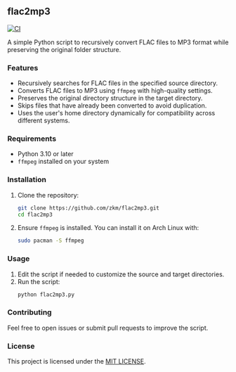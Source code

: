 ## flac2mp3

[![CI](https://github.com/zkm/flac2mp3/actions/workflows/ci.yml/badge.svg)](https://github.com/zkm/flac2mp3/actions/workflows/ci.yml)

A simple Python script to recursively convert FLAC files to MP3 format while preserving the original folder structure.

### Features
- Recursively searches for FLAC files in the specified source directory.
- Converts FLAC files to MP3 using `ffmpeg` with high-quality settings.
- Preserves the original directory structure in the target directory.
- Skips files that have already been converted to avoid duplication.
- Uses the user's home directory dynamically for compatibility across different systems.

### Requirements
- Python 3.10 or later
- `ffmpeg` installed on your system

### Installation
1. Clone the repository:
   ```sh
   git clone https://github.com/zkm/flac2mp3.git
   cd flac2mp3
   ```

2. Ensure `ffmpeg` is installed. You can install it on Arch Linux with:
   ```sh
   sudo pacman -S ffmpeg
   ```

### Usage
1. Edit the script if needed to customize the source and target directories.
2. Run the script:
   ```sh
   python flac2mp3.py
   ```

### Contributing
Feel free to open issues or submit pull requests to improve the script.

### License
This project is licensed under the [MIT LICENSE](LICENSE).
